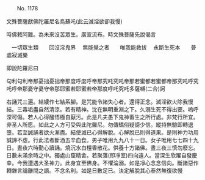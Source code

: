 ﻿　　No. 1178

文殊菩薩獻佛陀羅尼名烏蘇吒(此云滅淫欲卻我慢)

時佛敕阿難。為未來沒苦眾生。廣宣流布。時文殊菩薩先說偈言

　一切眾生類　　回沒淫鬼界
　無能覺之者　　唯我能救拔
　永斷生死本　　普處寂滅樂　

即說陀羅尼曰

句利句利帝那憂拙憂拙帝那度呼度呼帝那究吒究吒帝那若蜜都若蜜都帝那究吒呼究吒呼帝那憂守憂守帝那耶蜜若耶蜜若帝那度呼吒究吒多薩嚩(二合)訶

右誦咒三遍。結縷作七結系腳。是咒能令諸失心者。還得正念。滅淫欲火除我慢結。三毒垢盡自然清涼。若有精神。沈在無明重淵之下。久溺生死不得出要。嗚呼深可傷。若人心得醒悟極自厭污。此是凡夫愚下鬼神畜生之所行處。非梵行所宜。非圣人所愿。如此之人方可受與此陀羅尼。勿傳矯俗疑謗少信。縱持無驗即轉退墮。若至誠誦者欲火漸盡。結使滅已心得解脫。心解脫已則得道果。是則神力功用誠諦不虛。行此法者斷酒五辛血食。男子唯用九九八十一日。女子唯用七七四十九日。晝夜六時勤心讀誦。燒沉水白檀香散花。供養十方諸佛。晝三夜三慎勿廢忘。日數未滿余時之中。獨處山窟精舍。若聚落(即凈室)四向遠人。當深生欣躍自發慶幸。今我遭遇大圣神力。此身宜至佛身。不懼淪溺。如是凈心念念信向。斷諸惡作轉雜言論離間之語。不念名利。如是日數足已。決定解脫其心泰然無復欲慢
